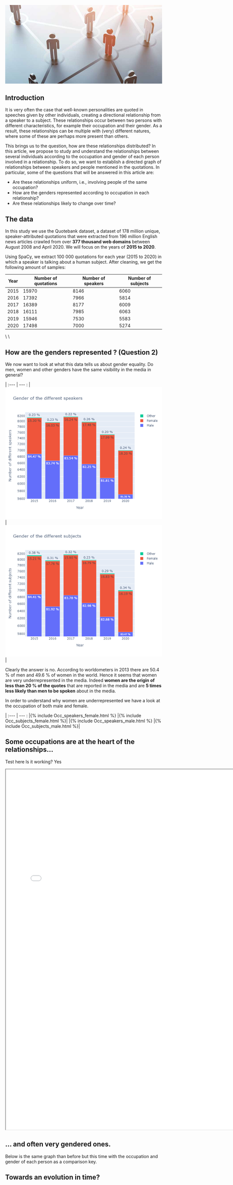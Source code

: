 ![](./docs/networking-vs-connecting.jpg)

## Introduction 

It is very often the case that well-known personalities are quoted in speeches given by other individuals, creating a directional relationship from a speaker to a subject. These relationships occur between two persons with different characteristics, for example their occupation and their gender. As a result, these relationships can be multiple with (very) different natures, where some of these are perhaps more present than others.

This brings us to the question, how are these relationships distributed? In this article, we propose to study and understand the relationships between several individuals according to the occupation and gender of each person involved in a relationship. To do so, we want to establish a directed graph of relationships between speakers and people mentioned in the quotations. In particular, some of the questions that will be answered in this article are:

* Are these relationships uniform, i.e., involving people of the same occupation?
* How are the genders represented according to occupation in each relationship?
* Are these relationships likely to change over time?


## The data

In this study we use the Quotebank dataset, a dataset of 178 million unique, speaker-attributed quotations that were extracted from 196 million English news articles crawled from over **377 thousand web domains** between August 2008 and April 2020. We will focus on the years of **2015 to 2020**. 

Using SpaCy, we extract 100 000 quotations for each year (2015 to 2020) in which a speaker is talking about a human subject. After cleaning, we get the following amount of samples:


| Year | Number of quotations | Number of speakers | Number of subjects |
| --- | --- | --- | --- |
|2015|15970|8146|6060|
|2016|17392|7966|5814|
|2017|16389|8177|6009|
|2018|16111|7985|6063|
|2019|15946|7530|5583|
|2020|17498|7000|5274|

\\
\\

## How are the genders represented ? (Question 2)

We now want to look at what this data tells us about gender equality. Do men, women and other genders have the same visibility in the media in general?

 |
:--- | --- :
|<img src="./docs/Gender_speakers.png " alt="Forest"> |<img src="./docs/Gender_subjects.png " alt="Forest">|

Clearly the answer is no. According to worldometers in 2013 there are 50.4 % of men and 49.6 % of women  in the world. Hence it seems that women are very underrepresented in the media. Indeed **women are the origin of less than 20 % of the quotes** that are reported in the media and are **5 times less likely than men to be spoken** about in the media.

In order to understand why women are underrepresented we have a look at the occupation of both male and female.

 |
:--- | --- :
|{% include Occ_speakers_female.html %} |{% include Occ_subjects_female.html %}|
|{% include Occ_speakers_male.html %} |{% include Occ_subjects_male.html %}|


## Some occupations are at the heart of the relationships…

Test here 
Is it working? Yes


<iframe width="760" height="1155" src="./docs/Gender_speakers.html"></iframe>

## … and often very gendered ones.

Below is the same graph than before but this time with the occupation and gender of each person as a comparison key.

## Towards an evolution in time?

